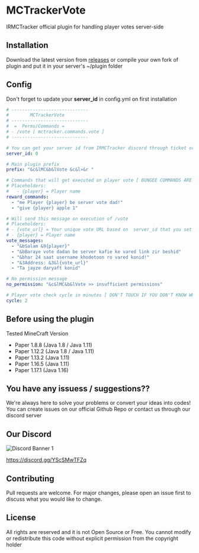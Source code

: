# MCTrackerVote

IRMCTracker official plugin for handling player votes server-side

## Installation

Download the latest version from [releases](https://github.com/Alijkaz/MCTrackerVote/releases) or compile your own fork of plugin and put it in your server's ~/plugin folder 

## Config
Don't forget to update your **server_id** in config.yml on first installation
```yaml
# -----------------------------
#        MCTrackerVote
# -----------------------------
#  =  Perms/Commands =
# - /vote [ mctracker.commands.vote ]
# -----------------------------

# You can get your server id from IRMCTracker discord through ticket or our public API (If you know about it)
server_id: 0

# Main plugin prefix
prefix: "&c&lMC&b&lVote &c&l»&r "

# Commands that will get executed on player vote [ BUNGEE COMMANDS ARE NOT SUPPORTED FOR NOW ]
# Placeholders:
#   - {player} = Player name
reward_commands:
  - "me Player {player} be server vote dad!"
  - "give {player} apple 1"

# Will send this message on execution of /vote
# Placeholders:
# - {vote_url} = Your unique vote URL based on  server_id that you set above
# - {player} = Player name
vote_messages:
  - "&bSalam &9{player}"
  - "&bBaraye vote dadan be server kafie ke vared link zir beshid"
  - "&bhar 24 saat username khodetoon ro vared konid!"
  - "&3Address: &3&l{vote_url}"
  - "Ta jayze daryaft konid"

# No permission message
no_permission: "&c&lMC&b&lVote >> insufficient permissions"

# Player vote check cycle in minutes [ DON'T TOUCH IF YOU DON'T KNOW WHAT YOU'RE DOING ]
cycle: 2
```
## Before using the plugin
Tested MineCraft Version
   - Paper 1.8.8 (Java 1.8 / Java 1.11)
   - Paper 1.12.2 (Java 1.8 / Java 1.11)
   - Paper 1.13.2 (Java 1.11)
   - Paper 1.16.5 (Java 1.11)
   - Paper 1.17.1 (Java 1.16)

## You have any issuess / suggestions??

We're always here to solve your problems or convert your ideas into codes! You can create issues on our official Github Repo or contact us through our discord server

## Our Discord
<img src="https://discordapp.com/api/guilds/866287155641843722/widget.png?style=banner1" alt="Discord Banner 1"/>

https://discord.gg/YScSMwTFZq

## Contributing

Pull requests are welcome. For major changes, please open an issue first to discuss what you would like to change.

## License
All rights are reserved and it is not Open Source or Free. You cannot modify or redistribute this code without explicit permission from the copyright holder
